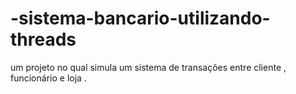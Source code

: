 # -sistema-bancario-utilizando-threads
um projeto no qual simula um sistema de transações entre cliente , funcionário e loja .
